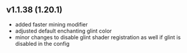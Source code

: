 ## v1.1.38 (1.20.1)
- added faster mining modifier
- adjusted default enchanting glint color
- minor changes to disable glint shader registration as well if glint is disabled in the config
